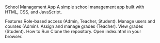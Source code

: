 School Management App
A simple school management app built with HTML, CSS, and JavaScript.

Features
Role-based access (Admin, Teacher, Student).
Manage users and courses (Admin).
Assign and manage grades (Teacher).
View grades (Student).
How to Run
Clone the repository.
Open index.html in your browser.
